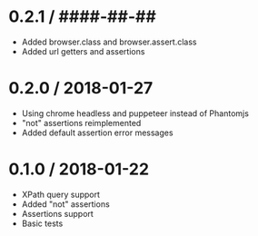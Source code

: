 0.2.1 / ####-##-##
==================

  * Added browser.class and browser.assert.class
  * Added url getters and assertions

0.2.0 / 2018-01-27
==================

  * Using chrome headless and puppeteer instead of Phantomjs
  * "not" assertions reimplemented
  * Added default assertion error messages

0.1.0 / 2018-01-22
==================

  * XPath query support
  * Added "not" assertions
  * Assertions support
  * Basic tests
